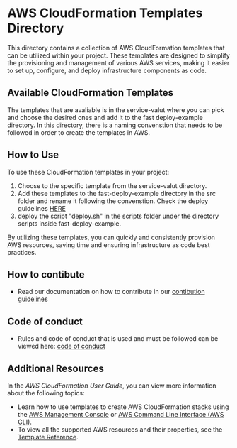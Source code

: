 # AWS CloudFormation Templates Directory
This directory contains a collection of AWS CloudFormation templates that can be utilized within your project. These templates are designed to simplify the provisioning and management of various AWS services, making it easier to set up, configure, and deploy infrastructure components as code.

## Available CloudFormation Templates
The templates that are avaliable is in the service-valut where you can pick and choose the desired ones and add it to the fast deploy-example directory. In this directory, there is a naming convenstion that needs to be followed in order to create the templates in AWS.


## How to Use
To use these CloudFormation templates in your project:
1. Choose to the specific template from the service-valut directory.
2. Add these templates to the fast-deploy-example directory in the src folder and rename it following the convenstion. Check the deploy guidelines [HERE](/DEPLOY.md)
3. deploy the script "deploy.sh" in the scripts folder under the directory scripts inside fast-deploy-example.

By utilizing these templates, you can quickly and consistently provision AWS resources, saving time and ensuring infrastructure as code best practices.

## How to contibute
- Read our documentation on how to contribute in our [contibution guidelines](/CONTRIBUTING_GUIDELINE.md)

## Code of conduct
- Rules and code of conduct that is used and must be followed can be viewed here: [code of conduct](CODE_OF_CONDUCT.md)


## Additional Resources
In the *AWS CloudFormation User Guide*, you can view more information about the following topics:

- Learn how to use templates to create AWS CloudFormation stacks using the [AWS Management Console](http://docs.aws.amazon.com/AWSCloudFormation/latest/UserGuide/cfn-console-create-stack.html) or [AWS Command Line Interface (AWS CLI)](http://docs.aws.amazon.com/AWSCloudFormation/latest/UserGuide/using-cfn-cli-creating-stack.html).
- To view all the supported AWS resources and their properties, see the [Template Reference](http://docs.aws.amazon.com/AWSCloudFormation/latest/UserGuide/template-reference.html).